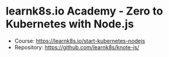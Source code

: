 # learnk8s.io Academy - Zero to Kubernetes with Node.js


- Course: https://learnk8s.io/start-kubernetes-nodejs
- Repository: https://github.com/learnk8s/knote-js/
